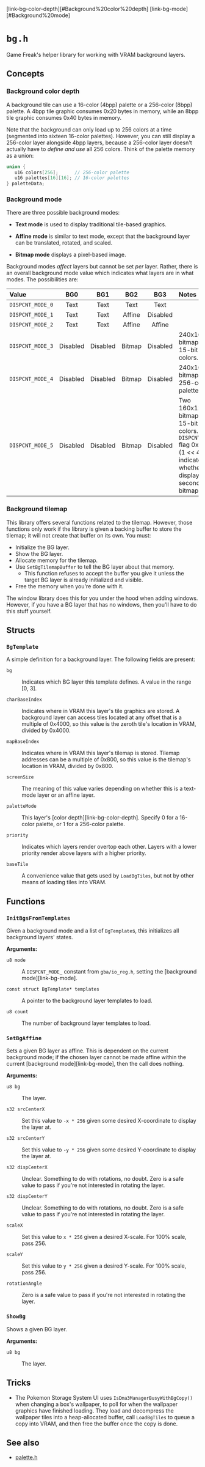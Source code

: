 [link-bg-color-depth][#Background%20color%20depth]
[link-bg-mode][#Background%20mode]

# `bg.h`

Game Freak's helper library for working with VRAM background layers.

## Concepts

### Background color depth

A background tile can use a 16-color (4bpp) palette or a 256-color (8bpp) palette. A 4bpp tile graphic consumes 0x20 bytes in memory, while an 8bpp tile graphic consumes 0x40 bytes in memory.

Note that the background can only load up to 256 colors at a time (segmented into sixteen 16-color palettes). However, you can still display a 256-color layer alongside 4bpp layers, because a 256-color layer doesn't actually have to *define and use* all 256 colors. Think of the palette memory as a union:

```c
union {
   u16 colors[256];      // 256-color palette
   u16 palettes[16][16]; // 16-color palettes
} paletteData;
```

### Background mode

There are three possible background modes:

* **Text mode** is used to display traditional tile-based graphics.

* **Affine mode** is similar to text mode, except that the background layer can be translated, rotated, and scaled.

* **Bitmap mode** displays a pixel-based image.

Background modes *affect* layers but cannot be set *per* layer. Rather, there is an overall background mode value which indicates what layers are in what modes. The possibilities are:

| Value | BG0 | BG1 | BG2 | BG3 | Notes |
| :- | :-: | :-: | :-: | :-: | :- |
| `DISPCNT_MODE_0` | Text | Text | Text | Text |
| `DISPCNT_MODE_1` | Text | Text | Affine | Disabled |
| `DISPCNT_MODE_2` | Text | Text | Affine | Affine |
| `DISPCNT_MODE_3` | Disabled | Disabled | Bitmap | Disabled | 240x160px bitmap; 15-bit colors. |
| `DISPCNT_MODE_4` | Disabled | Disabled | Bitmap | Disabled | 240x160px bitmap; 256-color palette. |
| `DISPCNT_MODE_5` | Disabled | Disabled | Bitmap | Disabled | Two 160x128px bitmaps; 15-bit colors. `DISPCNT` flag 0x10 (1 << 4) indicates whether to display the second bitmap. |

### Background tilemap

This library offers several functions related to the tilemap. However, those functions only work if the library is given a backing buffer to store the tilemap; it will not create that buffer on its own. You must:

* Initialize the BG layer.
* Show the BG layer.
* Allocate memory for the tilemap.
* Use `SetBgTilemapBuffer` to tell the BG layer about that memory.
  * This function refuses to accept the buffer you give it unless the target BG layer is already initialized and visible.
* Free the memory when you're done with it.

The window library does this for you under the hood when adding windows. However, if you have a BG layer that has no windows, then you'll have to do this stuff yourself.

## Structs

### `BgTemplate`

A simple definition for a background layer. The following fields are present:

<dl>
   <dt><code>bg</code></dt>
      <dd><p>Indicates which BG layer this template defines. A value in the range [0, 3].</p></dd>
   <dt><code>charBaseIndex</code></dt>
      <dd><p>Indicates where in VRAM this layer's tile graphics are stored. A background layer can access tiles located at any offset that is a multiple of 0x4000, so this value is the zeroth tile's location in VRAM, divided by 0x4000.</p></dd>
   <dt><code>mapBaseIndex</code></dt>
      <dd><p>Indicates where in VRAM this layer's tilemap is stored. Tilemap addresses can be a multiple of 0x800, so this value is the tilemap's location in VRAM, divided by 0x800.</p></dd>
   <dt><code>screenSize</code></dt>
      <dd>
         <p>The meaning of this value varies depending on whether this is a text-mode layer or an affine layer.</p>
      </dd>
   <dt><code>paletteMode</code></dt>
<dd><p>

This layer's [color depth][link-bg-color-depth]. Specify 0 for a 16-color palette, or 1 for a 256-color palette.

</p></dd>
   <dt><code>priority</code></dt>
      <dd><p>Indicates which layers render overtop each other. Layers with a lower priority render above layers with a higher priority.</p></dd>
   <dt><code>baseTile</code></dt>
      <dd><p>A convenience value that gets used by <code>LoadBgTiles</code>, but not by other means of loading tiles into VRAM.</p></dd>
</dl>

## Functions

### `InitBgsFromTemplates`

Given a background mode and a list of `BgTemplate`s, this initializes all background layers' states.

**Arguments:**

<dl>
   <dt><code>u8 mode</code></dt>
<dd><p>

A `DISPCNT_MODE_` constant from `gba/io_reg.h`, setting the [background mode][link-bg-mode].

</p></dd>
   <dt><code>const struct BgTemplate* templates</code></dt>
      <dd><p>A pointer to the background layer templates to load.</p></dd>
   <dt><code>u8 count</code></dt>
      <dd><p>The number of background layer templates to load.</p></dd>
</dl>

### `SetBgAffine`

Sets a given BG layer as affine. This is dependent on the current background mode; if the chosen layer cannot be made affine within the current [background mode][link-bg-mode], then the call does nothing.

**Arguments:**

<dl>
   <dt><code>u8 bg</code></dt>
      <dd><p>The layer.</p></dd>
   <dt><code>s32 srcCenterX</code></dt>
      <dd><p>Set this value to <code>-x * 256</code> given some desired X-coordinate to display the layer at.</p></dd>
   <dt><code>s32 srcCenterY</code></dt>
      <dd><p>Set this value to <code>-y * 256</code> given some desired Y-coordinate to display the layer at.</p></dd>
   <dt><code>s32 dispCenterX</code></dt>
      <dd><p>Unclear. Something to do with rotations, no doubt. Zero is a safe value to pass if you're not interested in rotating the layer.</p></dd>
   <dt><code>s32 dispCenterY</code></dt>
      <dd><p>Unclear. Something to do with rotations, no doubt. Zero is a safe value to pass if you're not interested in rotating the layer.</p></dd>
   <dt><code>scaleX</code></dt>
      <dd><p>Set this value to <code>x * 256</code> given a desired X-scale. For 100% scale, pass 256.</p></dd>
   <dt><code>scaleY</code></dt>
      <dd><p>Set this value to <code>y * 256</code> given a desired Y-scale. For 100% scale, pass 256.</p></dd>
   <dt><code>rotationAngle</code></dt>
      <dd><p>Zero is a safe value to pass if you're not interested in rotating the layer.</p></dd>
</dl>

### `ShowBg`

Shows a given BG layer.

**Arguments:**

<dl>
   <dt><code>u8 bg</code></dt>
      <dd><p>The layer.</p></dd>
</dl>

## Tricks

* The Pokemon Storage System UI uses `IsDma3ManagerBusyWithBgCopy()` when changing a box's wallpaper, to poll for when the wallpaper graphics have finished loading. They load and decompress the wallpaper tiles into a heap-allocated buffer, call `LoadBgTiles` to queue a copy into VRAM, and then free the buffer once the copy is done.

## See also

* [palette.h](#palette.md)